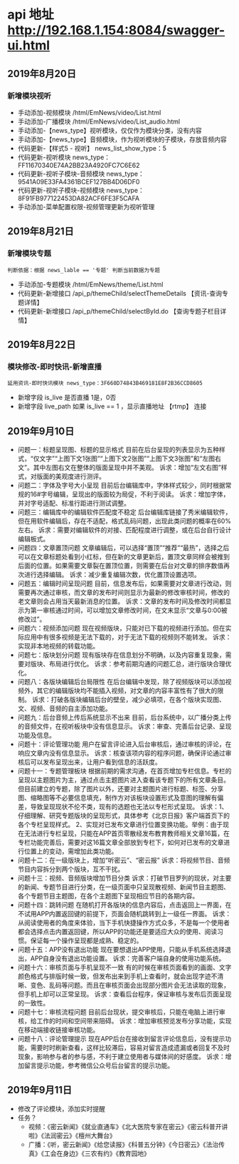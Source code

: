 # api 地址  http://192.168.1.154:8084/swagger-ui.html

## 2019年8月20日 ##
### 新增模块视听  ### 
    
- 手动添加-视频模块 /html/EmNews/video/List.html
- 手动添加-广播模块 /html/EmNews/video/List_audio.html
- 手动添加-【news_type】视听模块，仅仅作为模块分类，没有内容
- 手动添加-【news_type】音频模块，作为视听模块的子模块，存放音频内容
- 代码更新-【样式5 - 视听】 news_list_show_type：5
- 代码更新-视听模块 news_type：FF11670340E74A2BB23A4920FC7C6E62 
- 代码更新-视听子模块-音频模块 news_type：9541A09E33FA4361BCEF127BB4D06DF0
- 代码更新-视听子模块-视频模块 news_type：8F91FB977122453DA82ACF6FE3F5CAFA
- 手动添加-菜单配置权限-视频管理更新为视听管理


## 2019年8月21日 ##
### 新增模块专题  ### 
    判断依据：根据 news_lable == '专题' 判断当前数据为专题
- 手动添加-专题模块 /html/EmNews/theme/List.html
- 代码更新-新增接口 /api_p/themeChild/selectThemeDetails  【资讯-查询专题详情】
- 代码更新-新增接口 /api_p/themeChild/selectById.do  【查询专题子栏目详情】


## 2019年8月22日 ##
### 模块修改-即时快讯-新增直播  ### 
    延用资讯-即时快讯模块 news_type：3F660D74843B469181E8F2B36CCD8605
- 新增字段 is_live 是否直播 1是，0否
- 新增字段 live_path 如果 is_live == 1 ，显示直播地址 【rtmp】 连接



## 2019年9月10日 ##
- 问题一：标题呈现图、标题的显示格式
目前在后台呈现的列表显示为五种样式，“仅文字”“上图下文1张图”“上图下文2张图”“上图下文3张图”和“左图右文”。其中左图右文在整体的版面呈现中并不美观。
诉求：增加“左文右图”样式，对版面的美观度进行测评。
- 问题二：字体及字号大小呈现
目前后台编辑库中，字体样式较少，同时根据常规的16#字号编辑，呈现出的版面较为局促，不利于阅读。
诉求：增加字体，并对字号适配、标准行距进行测试调整。
- 问题三：编辑库中的编辑软件匹配度不稳定
后台编辑库链接了秀米编辑软件，但在用软件编辑后，存在不适配，格式乱码问题，出现此类问题的概率在60%左右。
诉求：需要对编辑软件的对接、匹配程度进行调整，或在后台自行设计编辑板式。
- 问题四：文章置顶问题
文章编辑后，可以选择“置顶”“推荐”“最热”，选择之后可以在文章标题处看到小红标，但在新的文章更新后，置顶文章同样会被推到后面的位置。如果需要文章裂在置顶位置，则需要在后台对文章的排序数值再次进行选择编辑。
诉求：减少重复编辑次数，优化置顶设置选项。
- 问题五：编辑时间呈现问题
目前，信息发布后，如果需要对文章进行改动，则需要再次通过审核，而文章的发布时间则显示为最新的修改审核时间，修改的老文章则会占用当天最新消息的位置。
诉求：文章的发布时间及修改时间都显示为第一审核通过时间，可以增加文章修改时间，在文末显示“文章与0:00被修改过”。
- 问题六：视频添加问题
现在视频版块，只能对已下载的视频进行添加。但在实际应用中有很多视频是无法下载的，对于无法下载的视频则不能转发。
诉求：实现非本地视频的转载功能。
- 问题七：版块划分问题
现有版块存在信息划分不明确，以及内容重复现象，需要对版块、布局进行优化。
诉求：参考前期沟通的问题汇总，进行版块合理优化。
- 问题八：各版块编辑后台局限性
在后台编辑中发现，除了视频版块可以添加视频外，其它的编辑版块均不能插入视频，对文章的内容丰富性有了很大的限制。
诉求：打破各版块编辑后台的壁垒，减少必填项，在各个版块实现图、文、视频、音频的自主添加功能。
- 问题九：后台音频上传后系统显示不出来
目前，后台系统中，以广播分类上传的音频文件，在视听板块中没有信息显示。
诉求：审查、完善后台记录、呈现功能及信息。
- 问题十：评论管理功能
用户在留言评论进入后台审核后，通过审核的评论，在响应文章内没有信息显示。
诉求：核查该项内容的程序问题，确保评论通过审核后可以发布呈现出来，让用户看到信息的活跃度。
- 问题十一：专题管理板块
根据前期的需求沟通，在首页增加专栏信息。专栏的呈现以主题图片为主，通过点击主题图片进入查看该专题下的所有文章条目。但目前建立的专题，除了图片以外，还要对主题图片进行标题、标签、分享图、缩略图等不必要信息填充，制作方对该板块设置形式及意图的理解有偏差，导致呈现现状不伦不类，现有的选题也无法以专栏形式呈现。
诉求：1、仔细理解、研究专题版块的呈现形式，具体参考《北京日报》客户端首页下的各个专栏呈现样式。
2、实现对已发布文章进行位置变换功能。举例：由于现在无法进行专栏呈现，只能在APP首页零散经发布教育教师相关文章16篇，在专栏功能完善后，需要对这16篇文章全部放到专栏下，如何对已发布的文章进行位置上的变动，需增加此类功能。
- 问题十二：在一级版块上，增加“听密云”、“密云报”
诉求：将视频节目、音频节目内容拆分到两个版块，互不干扰。
- 问题十三：视频、音频版块增加节目分类
诉求：打破节目罗列的现状，对主要的新闻、专题节目进行分类，在一级页面中只呈现散视频、新闻节目主题图、各个专题节目主题图，在各个主题图下呈现相应节目的各期内容。
- 问题十四：跳转问题
在随机打开各版块的信息内容后，点击返回上一界面，在不试用APP内置返回键的前提下，页面会随机跳转到上一级任一界面。
诉求：从阅读使用者的角度来体验，当下手机快捷操作方式众多，不是每一个使用者都会选择点击内置返回键，所以APP的功能还是要适应大众的使用、阅读习惯。保证每一个操作呈现都是成熟、稳定的。
- 问题十五：APP没有退出功能
现在要想退出APP使用，只能从手机系统选择退出，APP自身没有退出功能设置。
诉求：完善客户端自身的使用功能系统。
- 问题十六：审核页面与手机呈现不一致
有的时候在审核页面看到的画面、文字颜色格式与排版时候一致，但发布出来到手机上查看时，就会出现字迹不清晰、变色、乱码等问题。而且在审核页面会出现部分图片会无法读取的现象，但手机上却可以正常呈现。
诉求：查看后台程序，保证审核与发布后页面呈现的一致性。
- 问题十七：审核流程问题
目前后台现状，提交审核后，只能在电脑上进行审核，给工作的时间和空间带来阻碍。
诉求：增加审核预览发布分享功能，实现在移动端接收链接审核功能。
- 问题十八：评论管理提示
现在APP后台在接收到留言评论信息后，没有提示功能，需要时时刷新查看，这样比较滞后，容易对留言造成遗漏或者回复不及时现象，影响参与者的参与感，不利于建立使用者与媒体间的好感度。
诉求：增加留言提示功能，参考微信公众号后台留言的提示功能。




## 2019年9月11日 ##
- 修改了评论模块，添加实时提醒
- 任务？
  - 视频：《密云新闻》《就业直通车》《北大医院专家在密云》《密云科普开讲啦》《法润密云》《檀州大舞台》
  - 广播：《听，密云新闻》《给您读报》《科普五分钟》《今日密云》《法治传真》《工会在身边》《三农有约》《教育园地》
